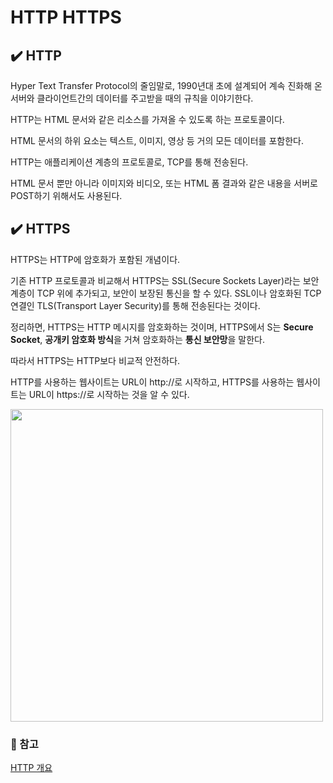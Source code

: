 # HTTP HTTPS

## ✔️ HTTP

Hyper Text Transfer Protocol의 줄임말로, 1990년대 초에 설계되어 계속 진화해 온 서버와 클라이언트간의 데이터를 주고받을 때의 규칙을 이야기한다.

HTTP는 HTML 문서와 같은 리소스를 가져올 수 있도록 하는 프로토콜이다.

HTML 문서의 하위 요소는 텍스트, 이미지, 영상 등 거의 모든 데이터를 포함한다.

HTTP는 애플리케이션 계층의 프로토콜로, TCP를 통해 전송된다.

HTML 문서 뿐만 아니라 이미지와 비디오, 또는 HTML 폼 결과와 같은 내용을 서버로 POST하기 위해서도 사용된다.

## ✔️ HTTPS

HTTPS는 HTTP에 암호화가 포함된 개념이다.

기존 HTTP 프로토콜과 비교해서 HTTPS는 SSL(Secure Sockets Layer)라는 보안 계층이 TCP 위에 추가되고, 보안이 보장된 통신을 할 수 있다. SSL이나 암호화된 TCP 연결인 TLS(Transport Layer Security)를 통해 전송된다는 것이다.

정리하면, HTTPS는 HTTP 메시지를 암호화하는 것이며, HTTPS에서 S는 **Secure Socket**, **공개키 암호화 방식**을 거쳐 암호화하는 **통신 보안망**을 말한다.

따라서 HTTPS는 HTTP보다 비교적 안전하다.

HTTP를 사용하는 웹사이트는 URL이 http://로 시작하고, HTTPS를 사용하는 웹사이트는 URL이 https://로 시작하는 것을 알 수 있다.

<img src="https://www.cloudflare.com/img/learning/security/glossary/what-is-ssl/http-vs-https.svg" width="500"/>

### 🚩 참고

[HTTP 개요](https://developer.mozilla.org/ko/docs/Web/HTTP/Overview)
